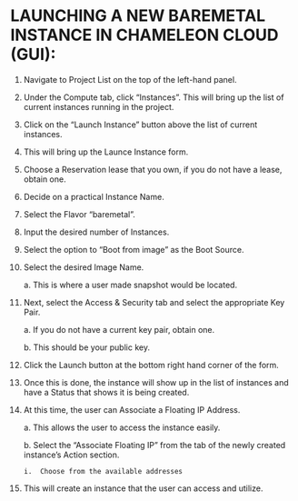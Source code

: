 LAUNCHING A NEW BAREMETAL INSTANCE IN CHAMELEON CLOUD (GUI):
============================================================

1.	Navigate to Project List on the top of the left-hand panel.

2.	Under the Compute tab, click “Instances”. This will bring up the list of current instances running in the project.

3.	Click on the “Launch Instance” button above the list of current instances.

4.	This will bring up the Launce Instance form.

5.	Choose a Reservation lease that you own, if you do not have a lease, obtain one.

6.	Decide on a practical Instance Name.

7.	Select the Flavor “baremetal”.

8.	Input the desired number of Instances.

9.	Select the option to “Boot from image” as the Boot Source.

10.	Select the desired Image Name. 

    a.	This is where a user made snapshot would be located.

11.	Next, select the Access & Security tab and select the appropriate Key Pair.

    a.	If you do not have a current key pair, obtain one.

    b.	This should be your public key.

12.	Click the Launch button at the bottom right hand corner of the form. 

13.	Once this is done, the instance will show up in the list of instances and have a Status that shows it is being created.

14.	At this time, the user can Associate a Floating IP Address.

    a.	This allows the user to access the instance easily.

    b.	Select the “Associate Floating IP” from the tab of the newly created instance’s Action section. 

        i.	Choose from the available addresses

15.	This will create an instance that the user can access and utilize.
